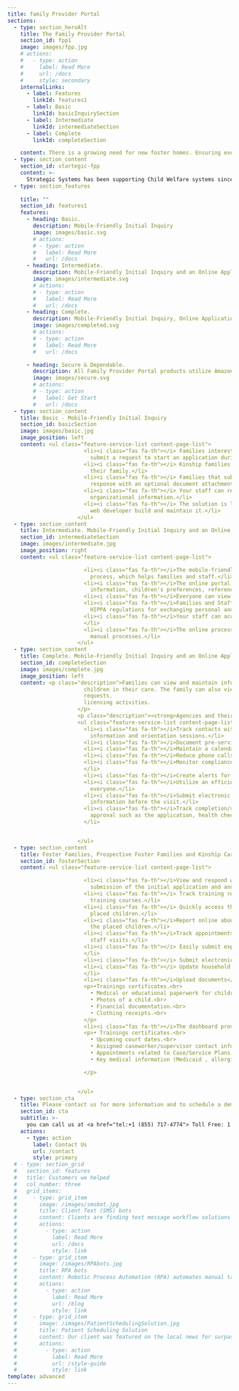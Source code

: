 ```yaml
---
title: family Provider Portal
sections:
  - type: section_heroAlt
    title: The Family Provider Portal
    section_id: fpp1
    image: images/fpp.jpg
    # actions:
    #   - type: action
    #     label: Read More
    #     url: /docs
    #     style: secondary
    internalLinks:
      - label: Features
        linkId: features1
      - label: Basic
        linkId: basicInquirySection
      - label: Intermediate
        linkId: intermediateSection
      - label: Complete
        linkId: completeSection

    content: There is a growing need for new foster homes. Ensuring every child has a safe, happy, and healthy permanent homes is a substantial effort. All Child Welfare information must be carefully maintained, reviewed, and verified. The Family Provider Portal makes it easier for agencies and families to stay informed any day, anytime, and anywhere.
  - type: section_content
    section_id: startegic-fpp
    content: >-
      Strategic Systems has been supporting Child Welfare systems since it was founded over 16 years ago. Our HuLink Family Provider Portal (FPP) subscription options are convenient and cost-effective. Getting started is as easy as adding a button or a link to your existing web site.<p>     This secure portal supports convenient continuous communication and engagement making it is easy to view or request information via a web browser or mobile device. There are never any wait times. The quality of information received is improved because the family can directly submit information promptly. Better information benefits the child(ren) and everyone concerned. Seamless Integration with your existing child welfare system eliminates duplicate data entry.</p>
  - type: section_features 
 
    title: ""
    section_id: features1
    features:
      - heading: Basic.
        description: Mobile-Friendly Initial Inquiry
        image: images/basic.svg
        # actions:
        # - type: action
        #   label: Read More
        #   url: /docs
      - heading: Intermediate.
        description: Mobile-Friendly Initial Inquiry and an Online Application Process
        image: images/intermediate.svg
        # actions:
        # - type: action
        #   label: Read More
        #   url: /docs
      - heading: Complete.
        description: Mobile-Friendly Initial Inquiry, Online Application, Placement, Appointment, Expense, Training processes, and more.
        image: images/completed.svg
        # actions:
        # - type: action
        #   label: Read More
        #   url: /docs

      - heading: Secure & Dependable.
        description: All Family Provider Portal products utilize Amazon Web Services (AWS). Federal, state, and local agencies rely on AWS for world-class security, protection, and compliance.
        image: images/secure.svg
        # actions:
        # - type: action
        #   label: Get Start
        #   url: /docs
  - type: section_content
    title: Basic - Mobile-Friendly Initial Inquiry
    section_id: basicSection
    image: images/basic.jpg
    image_position: left
    content: <ul class="feature-service-list content-page-list">
                        <li><i class="fas fa-th"></i> Families interested in Adoption, Foster Care, and Kinship care can
                          submit a request to start an application during the day or night.</li>
                        <li><i class="fas fa-th"></i> Kinship families can make specific inquiries about children in
                          their family.</li>
                        <li><i class="fas fa-th"></i> Families that submit an inquiry will receive a customized email
                          response with an optional document attachment to provide them more information.</li>
                        <li><i class="fas fa-th"></i> Your staff can review the inquiries, add users, and edit other
                          organizational information.</li>
                        <li><i class="fas fa-th"></i> The solution is less expensive and time-consuming than having a
                          web developer build and maintain it.</li>
                      </ul>
  - type: section_content
    title: Intermediate. Mobile-Friendly Initial Inquiry and an Online Application Process
    section_id: intermediateSection
    image: images/intermediate.jpg
    image_position: right
    content: <ul class="feature-service-list content-page-list">

                        <li><i class="fas fa-th"></i>The mobile-friendly portal provides an efficient online application
                          process, which helps families and staff.</li>
                        <li><i class="fas fa-th"></i>The online portal guides the family through submitting application
                          information, children's preferences, references and upload necessary documents.</li>
                        <li><i class="fas fa-th"></i>Everyone can view updates and progress at any time.</li>
                        <li><i class="fas fa-th"></i>Families and Staff can securely exchange messages to comply with
                          HIPPA regulations for exchanging personal and medical information.</li>
                        <li><i class="fas fa-th"></i>Your staff can accept the application or request follow up items.
                        </li>
                        <li><i class="fas fa-th"></i>The online process is affordable and less time consuming than
                          manual processes.</li>
                      </ul>
  - type: section_content
    title: Complete. Mobile-Friendly Initial Inquiry and an Online Application Process
    section_id: completeSection
    image: images/complete.jpg
    image_position: left
    content: <p class="description">Families can view and maintain information about their household and
                        children in their care. The family can also view more information about potential placement
                        requests.
                        licensing activities.
                      </p>
                      <p class="description"><strong>Agencies and their providers can:</strong> </p>
                      <ul class="feature-service-list content-page-list">
                        <li><i class="fas fa-th"></i>Track contacts with prospective foster families, including
                          information and orientation sessions.</li>
                        <li><i class="fas fa-th"></i>Document pre-service and ongoing trainings.</li>
                        <li><i class="fas fa-th"></i>Maintain a calendar of upcoming trainings and events.</li>
                        <li><i class="fas fa-th"></i>Reduce phone calls and time waiting on hold.</li>
                        <li><i class="fas fa-th"></i>Monitor compliance with initial and ongoing training requirements.
                        </li>
                        <li><i class="fas fa-th"></i>Create alerts for key milestones, renewals, and re-approvals.</li>
                        <li><i class="fas fa-th"></i>Utilize an efficient online licensing process, which helps
                          everyone.</li>
                        <li><i class="fas fa-th"></i>Submit electronic home study/assessment questions to collect
                          information before the visit.</li>
                        <li><i class="fas fa-th"></i>Track completion/submission of documents and requirements for
                          approval such as the application, health checks, home study, background checks, budget, etc.
                        </li>


                      </ul>
  - type: section_content
    title: Foster Families, Prospective Foster Families and Kinship Caregivers can
    section_id: fosterSection
    content: <ul class="feature-service-list content-page-list">

                        <li><i class="fas fa-th"></i>View and respond with the online licensing process including the
                          submission of the initial application and annual renewals.</li>
                        <li><i class="fas fa-th"></i> Track training requirements and progress, explore and enroll in
                          training courses.</li>
                        <li><i class="fas fa-th"></i> Quickly access the information about the potential matches and
                          placed children.</li>
                        <li><i class="fas fa-th"></i>Report online about any health or education changes or progress for
                          the placed children.</li>
                        <li><i class="fas fa-th"></i>Track appointments related to placed children, training, and agency
                          staff visits.</li>
                        <li><i class="fas fa-th"></i> Easily submit expenses and check information on payments online.
                        </li>
                        <li><i class="fas fa-th"></i> Submit electronic applications and annual updates.</li>
                        <li><i class="fas fa-th"></i> Update household composition, contact information &amp; availability.
                        </li>
                        <li><i class="fas fa-th"></i>Upload documents</li>
                        <p>•Trainings certificates.<br>
                          • Medical or educational paperwork for children placed in the home.<br>
                          • Photos of a child.<br>
                          • Financial documentation.<br>
                          • Clothing receipts.<br>
                        </p>
                        <li><i class="fas fa-th"></i>The dashboard provides</li>
                        <p>• Trainings certificates.<br>
                          • Upcoming court dates.<br>
                          • Assigned caseworker/supervisor contact information.<br>
                          • Appointments related to Case/Service Plans and Visitation Plan.<br>
                          • Key medical information (Medicaid , allergies, medications, etc.).

                        </p>


                      </ul>
  - type: section_cta
    title: Please contact us for more information and to schedule a demonstration.
    section_id: cta
    subtitle: >-
      you can call us at <a href="tel:+1 (855) 717-4774"> Toll Free: 1 (855) 717-4774</a>
    actions:
      - type: action
        label: Contact Us
        url: /contact
        style: primary
  # - type: section_grid
  #   section_id: features
  #   title: Customers we helped
  #   col_number: three
  #   grid_items:
  #     - type: grid_item
  #       image: /images/smsbot.jpg
  #       title: Client Text (SMS) bots
  #       content: Clients are finding text message workflow solutions are more convenient for those they serve and reduce the demand on call center and email processes. Strategic Systems implemented an SMS solution to support COVID-19 Unemployment weekly claims.
  #       actions:
  #         - type: action
  #           label: Read More
  #           url: /docs
  #           style: link
  #     - type: grid_item
  #       image: /images/RPAbots.jpg
  #       title: RPA bots
  #       content: Robotic Process Automation (RPA) automates manual tasks freeing up staff for more important activities. Strategic Systems’ RPA solution helped deploy the largest increase in Ohio history for DSP reimbursement rates.
  #       actions:
  #         - type: action
  #           label: Read More
  #           url: /blog
  #           style: link
  #     - type: grid_item
  #       image: /images/PatientSchedulingSolution.jpg
  #       title: Patient Scheduling Solution
  #       content: Our client was featured on the local news for surpassing their one day COVID-19 testing record. The AWS product solution is easy for the public to use and automatically scaled to meet demand. Electronic Health Record integration will support Vaccine deployment.
  #       actions:
  #         - type: action
  #           label: Read More
  #           url: /style-guide
  #           style: link                    
template: advanced
---
```

